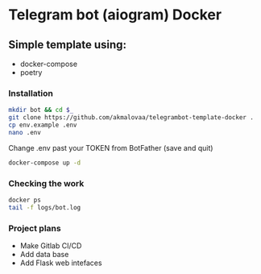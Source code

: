 # Telegram bot (aiogram) Docker
## Simple template using:
- docker-compose
- poetry

### Installation
```sh
mkdir bot && cd $_
git clone https://github.com/akmalovaa/telegrambot-template-docker .
cp env.example .env
nano .env
```

Change .env past your TOKEN from BotFather (save and quit)

```sh
docker-compose up -d
```



### Сhecking the work
```sh
docker ps
tail -f logs/bot.log
```

### Project plans
- Make Gitlab CI/CD
- Add data base
- Add Flask web intefaces
